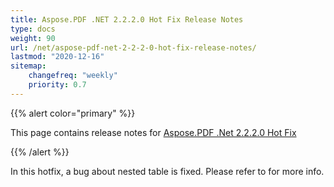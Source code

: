 ```yaml
---
title: Aspose.PDF .NET 2.2.2.0 Hot Fix Release Notes
type: docs
weight: 90
url: /net/aspose-pdf-net-2-2-2-0-hot-fix-release-notes/
lastmod: "2020-12-16"
sitemap:
    changefreq: "weekly"
    priority: 0.7
---
```


{{% alert color="primary" %}} 

This page contains release notes for [Aspose.PDF .Net 2.2.2.0 Hot Fix](http://www.aspose.com/downloads/pdf/net/new-releases/aspose.pdf-.net-2.2.2.0-hot-fix/)

{{% /alert %}} 

In this hotfix, a bug about nested table is fixed. Please refer to for more info.
